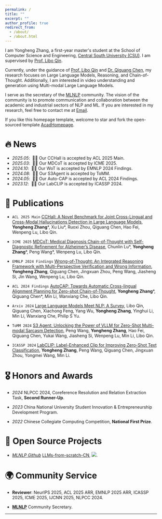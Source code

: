 ```yaml
---
permalink: /
title: ""
excerpt: ""
author_profile: true
redirect_from: 
  - /about/
  - /about.html
---
```


<!-- {% if site.google_scholar_stats_use_cdn %}
{% assign gsDataBaseUrl = "https://cdn.jsdelivr.net/gh/" | append: site.repository | append: "@" %}
{% else %}
{% assign gsDataBaseUrl = "https://raw.githubusercontent.com/" | append: site.repository | append: "/" %}
{% endif %}
{% assign url = gsDataBaseUrl | append: "google-scholar-stats/gs_data_shieldsio.json" %} -->

<span class='anchor' id='about-me'></span>

I am Yongheng Zhang, a first-year master's student at the School of Computer Science and Engineering, [Central South University (CSU)](https://www.csu.edu.cn/). 
I am supervised by [Prof. Libo Qin](https://faculty.csu.edu.cn/qinlibo/zh_CN/index.htm).

Currently, under the guidance of [Prof. Libo Qin](https://faculty.csu.edu.cn/qinlibo/zh_CN/index.htm) and [Dr. Qiguang Chen](https://lightchen233.github.io/), my research focuses on Large Language Models, Reasoning, and Chain-of-Thought. 
Additionally, I am interested in video understanding and generation using Multi-modal Large Language Models.

I serve as the secretary of the [MLNLP](https://mlnlpworld.com) community. The vision of the community is to promote communication and collaboration between the academic and industrial sectors of NLP and ML.
If you are interested in my research, feel free to contact me at [Email](mailto:zyhbrz@gmail.com). 

If you like this homepage template, welcome to star and fork the open-sourced template [AcadHomepage](https://github.com/RayeRen/acad-homepage.github.io).



# 🔥 News
- *2025.05*: &nbsp;🎉🎉 Our CCHall is accepted by ACL 2025 Main.
- *2025.03*: &nbsp;🎉🎉 Our MDCoT is accepted by ICME 2025.
- *2024.10*: &nbsp;🎉🎉 Our WoT is accepted by EMNLP 2024 Findings.
- *2024.08*: &nbsp;🎉🎉 Our S3Agent is accepted by ToMM.
- *2024.05*: &nbsp;🎉🎉 Our Auto-CAP is accepted by ACL 2024 Findings.
- *2023.12*: &nbsp;🎉🎉 Our LabCLIP is accepted by ICASSP 2024.

# 📝 Publications 
<!-- 
<div class='paper-box'><div class='paper-box-image'><div><div class="badge">CVPR 2016</div><img src='images/500x300.png' alt="sym" width="100%"></div></div>
<div class='paper-box-text' markdown="1">

[Deep Residual Learning for Image Recognition](https://openaccess.thecvf.com/content_cvpr_2016/papers/He_Deep_Residual_Learning_CVPR_2016_paper.pdf)

**Kaiming He**, Xiangyu Zhang, Shaoqing Ren, Jian Sun

[**Project**](https://scholar.google.com/citations?view_op=view_citation&hl=zh-CN&user=DhtAFkwAAAAJ&citation_for_view=DhtAFkwAAAAJ:ALROH1vI_8AC) <strong><span class='show_paper_citations' data='DhtAFkwAAAAJ:ALROH1vI_8AC'></span></strong>
- Lorem ipsum dolor sit amet, consectetur adipiscing elit. Vivamus ornare aliquet ipsum, ac tempus justo dapibus sit amet. 
</div>
</div> -->

- ``ACL 2025 Main`` [CCHall: A Novel Benchmark for Joint Cross-Lingual and Cross-Modal Hallucinations Detection in Large Language Models](https://brz911.github.io/), **Yongheng Zhang**\*, Xu Liu\*, Ruoxi Zhou, Qiguang Chen, Hao Fei, Wenpeng Lu, Libo Qin.

- ``ICME 2025`` [MDCoT: Medical Diagnosis Chain-of-Thought with Self-Diagnostic Refinement for Alzheimer’s Disease](https://brz911.github.io/), Chunlin Lu\*, **Yongheng Zhang**\*, Peng Wang\*, Wenpeng Lu, Libo Qin.

- ``EMNLP 2024 Findings`` [Wrong-of-Thought: An Integrated Reasoning Framework with Multi-Perspective Verification and Wrong Information](https://arxiv.org/pdf/2410.04463), **Yongheng Zhang**, Qiguang Chen, Jingxuan Zhou, Peng Wang, Jiasheng Si, Jin Wang, Wenpeng Lu, Libo Qin.

- ``ACL 2024 Findings`` [AutoCAP: Towards Automatic Cross-lingual Alignment Planning for Zero-shot Chain-of-Thought](https://arxiv.org/pdf/2406.13940), **Yongheng Zhang**\*, Qiguang Chen\*, Min Li, Wanxiang Che, Libo Qin.

- ``Arxiv 2024`` [Large Language Models Meet NLP: A Survey](https://arxiv.org/pdf/2405.12819), Libo Qin, Qiguang Chen, Xiachong Feng, Yang Wu, **Yongheng Zhang**, Yinghui Li, Min Li, Wanxiang Che, Philip S Yu.

- ``ToMM 2024`` [S3 Agent: Unlocking the Power of VLLM for Zero-Shot Multi-modal Sarcasm Detection](https://dl.acm.org/doi/abs/10.1145/3690642), Peng Wang, **Yongheng Zhang**, Hao Fei, Qiguang Chen, Yukai Wang, Jiasheng Si, Wenpeng Lu, Min Li, Libo Qin.

- ``ICASSP 2024`` [LabCLIP: Label-Enhanced Clip for Improving Zero-Shot Text Classification](https://ieeexplore.ieee.org/abstract/document/10446865), **Yongheng Zhang**, Peng Wang, Qiguang Chen, Jingxuan Zhou, Yongmei Wang, Min Li.

# 🎖 Honors and Awards
<!-- - *2021.10* Lorem ipsum dolor sit amet, consectetur adipiscing elit. Vivamus ornare aliquet ipsum, ac tempus justo dapibus sit amet. 
- *2021.09* Lorem ipsum dolor sit amet, consectetur adipiscing elit. Vivamus ornare aliquet ipsum, ac tempus justo dapibus sit amet.  -->

- *2024* NLPCC 2024, Coreference Resolution and Relation Extraction Task, **Second Runner-Up**.

- *2023* China National University Student Innovation & Entrepreneurship Development Program.

- *2022* Chinese Collegiate Computing Competition, **National First Prize**.

# 🚀 Open Source Projects

- [*MLNLP Github*](https://github.com/MLNLP-World) [LLMs-from-scratch-CN](https://github.com/MLNLP-World/LLMs-from-scratch-CN), ![](https://img.shields.io/github/stars/MLNLP-World/LLMs-from-scratch-CN).

# 🌍 Community Service
- **Reviewer**: NeurIPS 2025, ACL 2025 ARR, EMNLP 2025 ARR, ICASSP 2025, ICME 2025, IJCNN 2025, NLPCC 2024.

- [**MLNLP**](https://mlnlpworld.com) Community Secretary.


---
<script type='text/javascript' id='clustrmaps' src='//cdn.clustrmaps.com/map_v2.js?cl=dfeaf7&w=978&t=n&d=Qn2WsPKiKuiUQWVXKuJ5AMLPZnp77cDWsBNHhzNSAUo&co=f5f5f5&cmo=143068&cmn=668749'></script>
